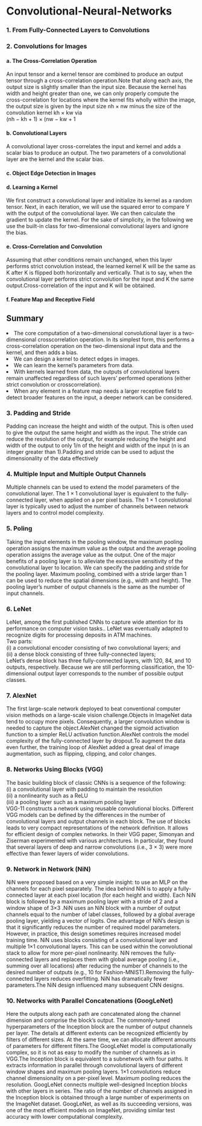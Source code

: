 # Convolutional-Neural-Networks
### 1. From Fully-Connected Layers to Convolutions </br>
### 2. Convolutions for Images
#### a. The Cross-Correlation Operation <br>
 An input tensor and a kernel tensor are combined to produce an output tensor through a cross-correlation operation.Note that along each axis, the output size is slightly smaller than the input size. Because the kernel has width and height greater than one, we can only properly compute the cross-correlation for locations where the kernel fits wholly within the image, the output size is given by the input size nh × nw minus the size of the convolution kernel kh × kw via <br>
            (nh − kh + 1) × (nw − kw + 1
#### b. Convolutional Layers <br>
A convolutional layer cross-correlates the input and kernel and adds a scalar bias to produce an output. The two parameters of a convolutional layer are the kernel and the scalar bias.
#### c. Object Edge Detection in Images <br>
#### d. Learning a Kernel <br>
We first construct a convolutional layer and initialize its kernel as a random tensor. Next, in each iteration, we will use the squared error to compare Y with the output of the convolutional layer. We can then calculate the gradient to update the kernel. For the sake of simplicity, in the following we use the built-in class for two-dimensional convolutional layers and ignore the bias. <br>

#### e. Cross-Correlation and Convolution <br>
Assuming that other conditions remain unchanged, when this layer performs strict convolution instead, the learned kernel K will be the same as K after K is flipped both horizontally and vertically. That is to say, when the convolutional layer performs strict convolution for the input and K the same output.Cross-correlation of the input and K will be obtained.

#### f. Feature Map and Receptive Field <br>
## Summary <br>
<li> The core computation of a two-dimensional convolutional layer is a two-dimensional crosscorrelation operation. In its simplest form, this performs a cross-correlation operation on the two-dimensional input data and the kernel, and then adds a bias.
<li> We can design a kernel to detect edges in images.
<li> We can learn the kernelʼs parameters from data.
<li> With kernels learned from data, the outputs of convolutional layers remain unaffected regardless of such layersʼ performed operations (either strict convolution or crosscorrelation).
<li> When any element in a feature map needs a larger receptive field to detect broader features on the input, a deeper network can be considered.
 
 ### 3. Padding and Stride <br>
 Padding can increase the height and width of the output. This is often used to give the output the same height and width as the input. The stride can reduce the resolution of the output, for example reducing the height and width of the output to only 1/n of the height and width of the input (n is an integer greater than 1).Padding and stride can be used to adjust the dimensionality of the data effectively
 
### 4. Multiple Input and Multiple Output Channels <br>
Multiple channels can be used to extend the model parameters of the convolutional layer. The 1 × 1 convolutional layer is equivalent to the fully-connected layer, when applied on a per pixel basis. The 1 × 1 convolutional layer is typically used to adjust the number of channels between network layers and to control model complexity.
 
### 5. Poling <br>
Taking the input elements in the pooling window, the maximum pooling operation assigns
the maximum value as the output and the average pooling operation assigns the average
value as the output. One of the major benefits of a pooling layer is to alleviate the excessive sensitivity of the
convolutional layer to location. We can specify the padding and stride for the pooling layer. Maximum pooling, combined with a stride larger than 1 can be used to reduce the spatial dimensions (e.g., width and height). The pooling layerʼs number of output channels is the same as the number of input channels.

### 6. LeNet <br> 
LeNet, among the first published CNNs to capture wide attention
for its performance on computer vision tasks.. LeNet was eventually adapted to recognize digits for processing deposits in ATM machines. <br>
Two parts: <br> (i) a convolutional encoder consisting of
two convolutional layers; and <br>
 (ii) a dense block consisting of three fully-connected layers; <br>
 LeNetʼs dense block has three fully-connected layers, with 120, 84, and 10 outputs, respectively. Because we are still performing classification, the 10-dimensional output layer corresponds to the number of possible output classes.

### 7. AlexNet <br>
The first large-scale network deployed to beat conventional computer vision methods on a large-scale vision challenge.Objects in ImageNet data tend to occupy more pixels. Consequently, a larger convolution window is needed to capture the object.AlexNet changed the sigmoid activation function to a simpler ReLU activation function.AlexNet controls the model complexity of the fully-connected layer by dropout.To augment the data even further, the training loop of AlexNet added a great deal of image augmentation, such as flipping, clipping, and color changes.

### 8. Networks Using Blocks (VGG) <br>
 The basic building block of classic CNNs is a sequence of the following: <br> 
 (i) a convolutional layer with padding to maintain the resolution <br> 
 (ii) a nonlinearity such as a ReLU <br> 
 (iii) a pooling layer such as a maximum pooling layer <br> 
 VGG-11 constructs a network using reusable convolutional blocks. Different VGG models can
be defined by the differences in the number of convolutional layers and output channels in
each block.  The use of blocks leads to very compact representations of the network definition. It allows
for efficient design of complex networks.  In their VGG paper, Simonyan and Ziserman experimented with various architectures. In
particular, they found that several layers of deep and narrow convolutions (i.e., 3 × 3) were
more effective than fewer layers of wider convolutions.

### 9.  Network in Network (NiN) <br>
NiN were proposed based on a very simple insight: to use an MLP on the channels for each pixel separately. The idea behind NiN is to apply a fully-connected layer at each pixel location (for each height and width).  Each NiN block is followed by a maximum pooling layer with a stride of 2 and a window shape of  3×3 .NiN uses an NiN block with a number of output channels equal to the number of label classes, followed by a global average pooling layer, yielding a vector of logits. One advantage of NiN’s design is that it significantly reduces the number of required model parameters. However, in practice, this design sometimes requires increased model training time. NiN uses blocks consisting of a convolutional layer and multiple  1×1  convolutional layers. This can be used within the convolutional stack to allow for more per-pixel nonlinearity.
NiN removes the fully-connected layers and replaces them with global average pooling (i.e., summing over all locations) after reducing the number of channels to the desired number of outputs (e.g., 10 for Fashion-MNIST).Removing the fully-connected layers reduces overfitting. NiN has dramatically fewer parameters.The NiN design influenced many subsequent CNN designs.

### 10. Networks with Parallel Concatenations (GoogLeNet) <br>
 Here the outputs along each path are concatenated along the channel dimension and comprise the block’s output. The commonly-tuned hyperparameters of the Inception block are the number of output channels per layer. The details at different extents can be recognized efficiently by filters of different sizes. At the same time, we can allocate different amounts of parameters for different filters.The GoogLeNet model is computationally complex, so it is not as easy to modify the number of channels as in VGG.The Inception block is equivalent to a subnetwork with four paths. It extracts information in parallel through convolutional layers of different window shapes and maximum pooling layers.  1×1  convolutions reduce channel dimensionality on a per-pixel level. Maximum pooling reduces the resolution. GoogLeNet connects multiple well-designed Inception blocks with other layers in series. The ratio of the number of channels assigned in the Inception block is obtained through a large number of experiments on the ImageNet dataset. GoogLeNet, as well as its succeeding versions, was one of the most efficient models on ImageNet, providing similar test accuracy with lower computational complexity.



